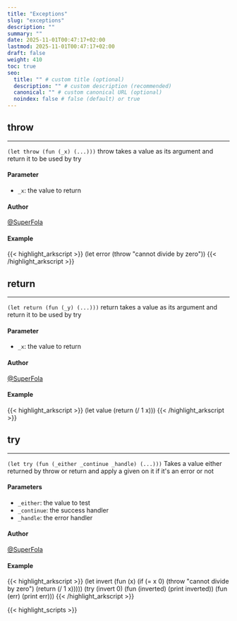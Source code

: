 ```yaml
---
title: "Exceptions"
slug: "exceptions"
description: ""
summary: ""
date: 2025-11-01T00:47:17+02:00
lastmod: 2025-11-01T00:47:17+02:00
draft: false
weight: 410
toc: true
seo:
  title: "" # custom title (optional)
  description: "" # custom description (recommended)
  canonical: "" # custom canonical URL (optional)
  noindex: false # false (default) or true
---
```


## throw

---
`(let throw (fun (_x) (...)))`
throw takes a value as its argument and return it to be used by try

#### Parameter
- `_x`: the value to return

#### Author
[@SuperFola](https://github.com/SuperFola)

#### Example
{{< highlight_arkscript >}}
(let error (throw "cannot divide by zero"))
{{< /highlight_arkscript >}}

## return

---
`(let return (fun (_y) (...)))`
return takes a value as its argument and return it to be used by try

#### Parameter
- `_x`: the value to return

#### Author
[@SuperFola](https://github.com/SuperFola)

#### Example
{{< highlight_arkscript >}}
(let value (return (/ 1 x)))
{{< /highlight_arkscript >}}

## try

---
`(let try (fun (_either _continue _handle) (...)))`
Takes a value either returned by throw or return and apply a given on it if it's an error or not

#### Parameters
- `_either`: the value to test
- `_continue`: the success handler
- `_handle`: the error handler

#### Author
[@SuperFola](https://github.com/SuperFola)

#### Example
{{< highlight_arkscript >}}
(let invert (fun (x)
    (if (= x 0)
        (throw "cannot divide by zero")
        (return (/ 1 x)))))
(try (invert 0)
    (fun (inverted) (print inverted))
    (fun (err) (print err)))
{{< /highlight_arkscript >}}



{{< highlight_scripts >}}
